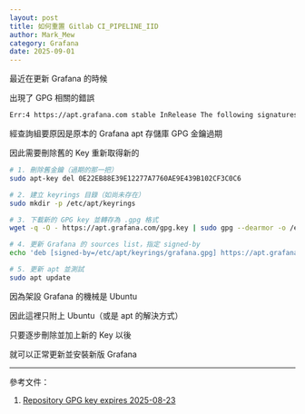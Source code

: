 ```yaml
---
layout: post
title: 如何重置 Gitlab CI_PIPELINE_IID
author: Mark_Mew
category: Grafana
date: 2025-09-01
---
```


最近在更新 Grafana 的時候

出現了 GPG 相關的錯誤

```bash
Err:4 https://apt.grafana.com stable InRelease The following signatures were invalid: EXPKEYSIG 963FA27710458545 Grafana Labs <engineering@grafana.com> Reading package lists... Done W: An error occurred during the signature verification. The repository is not updated and the previous index files will be used. GPG error: https://apt.grafana.com stable InRelease: The following signatures were invalid: EXPKEYSIG 963FA27710458545 Grafana Labs <engineering@grafana.com> W: Failed to fetch https://apt.grafana.com/dists/stable/InRelease The following signatures were invalid: EXPKEYSIG 963FA27710458545 Grafana Labs <engineering@grafana.com> W: Some index files failed to download. They have been ignored, or old ones used instead.
```

經查詢組要原因是原本的 Grafana apt 存儲庫 GPG 金鑰過期

因此需要刪除舊的 Key 重新取得新的

```bash
# 1. 刪除舊金鑰（過期的那一把）
sudo apt-key del 0E22EB88E39E12277A7760AE9E439B102CF3C0C6

# 2. 建立 keyrings 目錄（如尚未存在）
sudo mkdir -p /etc/apt/keyrings

# 3. 下載新的 GPG key 並轉存為 .gpg 格式
wget -q -O - https://apt.grafana.com/gpg.key | sudo gpg --dearmor -o /etc/apt/keyrings/grafana.gpg

# 4. 更新 Grafana 的 sources list，指定 signed-by
echo 'deb [signed-by=/etc/apt/keyrings/grafana.gpg] https://apt.grafana.com stable main' | sudo tee /etc/apt/sources.list.d/grafana.list

# 5. 更新 apt 並測試
sudo apt update
```

因為架設 Grafana 的機械是 Ubuntu

因此這裡只附上 Ubuntu（或是 apt 的解決方式）

只要逐步刪除並加上新的 Key 以後

就可以正常更新並安裝新版 Grafana

---

參考文件：
1. [Repository GPG key expires 2025-08-23](https://github.com/grafana/grafana/issues/108659?utm_source=chatgpt.com)